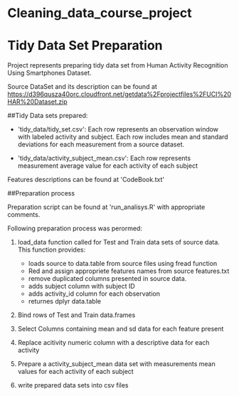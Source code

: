 # Cleaning_data_course_project

Tidy Data Set Preparation
=================

Project represents preparing tidy data set from Human Activity Recognition Using Smartphones Dataset. 

Source DataSet and its description can be found at https://d396qusza40orc.cloudfront.net/getdata%2Fprojectfiles%2FUCI%20HAR%20Dataset.zip

##Tidy Data sets prepared:

- 'tidy_data/tidy_set.csv': Each row represents an observation window with labeled activity and subject. Each row includes mean and standard deviations for each measurement from a source dataset. 

- 'tidy_data/activity_subject_mean.csv': Each row represents measurement average value for each activity of each subject

Features descriptions can be found at 'CodeBook.txt'

##Preparation process

Preparation script can be found at 'run_analisys.R' with appropriate comments.


Following preparation process was perormed:
 
 1) load_data function called for Test and Train data sets of source data.
 This function provides:
  
    - loads source to data.table from source files using fread function
    - Red and assign appropriete features names from source features.txt 
    - remove duplicated columns presented in source data.
    - adds subject column with subject ID
    - adds activity_id column for each observation
    - returnes dplyr data.table
  
  2) Bind rows of Test and Train data.frames 
  
  3) Select Columns containing mean and sd data for each feature present
  
  4) Replace acitivity numeric column with a descriptive data for each activity
  
  5) Prepare a activity_subject_mean data set with measurements mean values for each activity of each subject
  
  6) write prepared data sets into csv files
  

    
